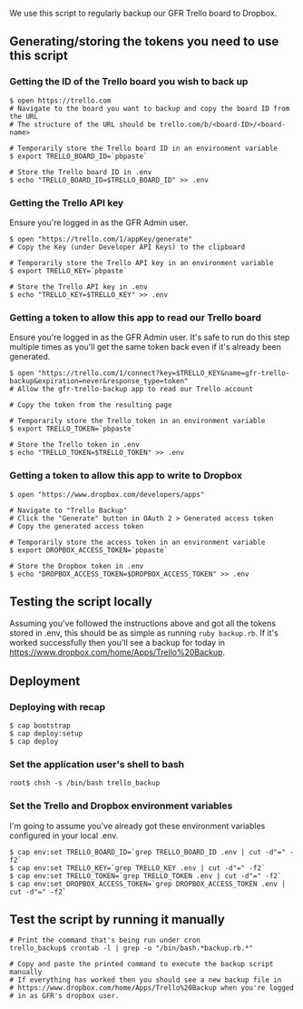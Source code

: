We use this script to regularly backup our GFR Trello board to Dropbox.

## Generating/storing the tokens you need to use this script

### Getting the ID of the Trello board you wish to back up

    $ open https://trello.com
    # Navigate to the board you want to backup and copy the board ID from the URL
    # The structure of the URL should be trello.com/b/<board-ID>/<board-name>

    # Temporarily store the Trello board ID in an environment variable
    $ export TRELLO_BOARD_ID=`pbpaste`

    # Store the Trello board ID in .env
    $ echo "TRELLO_BOARD_ID=$TRELLO_BOARD_ID" >> .env

### Getting the Trello API key

Ensure you're logged in as the GFR Admin user.

    $ open "https://trello.com/1/appKey/generate"
    # Copy the Key (under Developer API Keys) to the clipboard

    # Temporarily store the Trello API key in an environment variable
    $ export TRELLO_KEY=`pbpaste`

    # Store the Trello API key in .env
    $ echo "TRELLO_KEY=$TRELLO_KEY" >> .env

### Getting a token to allow this app to read our Trello board

Ensure you're logged in as the GFR Admin user. It's safe to run do this step multiple times as you'll get the same token back even if it's already been generated.

    $ open "https://trello.com/1/connect?key=$TRELLO_KEY&name=gfr-trello-backup&expiration=never&response_type=token"
    # Allow the gfr-trello-backup app to read our Trello account

    # Copy the token from the resulting page

    # Temporarily store the Trello token in an environment variable
    $ export TRELLO_TOKEN=`pbpaste`

    # Store the Trello token in .env
    $ echo "TRELLO_TOKEN=$TRELLO_TOKEN" >> .env

### Getting a token to allow this app to write to Dropbox

    $ open "https://www.dropbox.com/developers/apps"

    # Navigate to "Trello Backup"
    # Click the "Generate" button in OAuth 2 > Generated access token
    # Copy the generated access token

    # Temporarily store the access token in an environment variable
    $ export DROPBOX_ACCESS_TOKEN=`pbpaste`

    # Store the Dropbox token in .env
    $ echo "DROPBOX_ACCESS_TOKEN=$DROPBOX_ACCESS_TOKEN" >> .env

## Testing the script locally

Assuming you've followed the instructions above and got all the tokens stored in .env, this should be as simple as running `ruby backup.rb`. If it's worked successfully then you'll see a backup for today in https://www.dropbox.com/home/Apps/Trello%20Backup.

## Deployment

### Deploying with recap

    $ cap bootstrap
    $ cap deploy:setup
    $ cap deploy

### Set the application user's shell to bash

    root$ chsh -s /bin/bash trello_backup

### Set the Trello and Dropbox environment variables

I'm going to assume you've already got these environment variables configured in your local .env.

    $ cap env:set TRELLO_BOARD_ID=`grep TRELLO_BOARD_ID .env | cut -d"=" -f2`
    $ cap env:set TRELLO_KEY=`grep TRELLO_KEY .env | cut -d"=" -f2`
    $ cap env:set TRELLO_TOKEN=`grep TRELLO_TOKEN .env | cut -d"=" -f2`
    $ cap env:set DROPBOX_ACCESS_TOKEN=`grep DROPBOX_ACCESS_TOKEN .env | cut -d"=" -f2`

## Test the script by running it manually

    # Print the command that's being run under cron
    trello_backup$ crontab -l | grep -o "/bin/bash.*backup.rb.*"

    # Copy and paste the printed command to execute the backup script manually
    # If everything has worked then you should see a new backup file in
    # https://www.dropbox.com/home/Apps/Trello%20Backup when you're logged
    # in as GFR's dropbox user.

